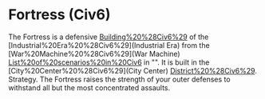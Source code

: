 # Fortress (Civ6)

The Fortress is a defensive [Building%20%28Civ6%29](building) of the [Industrial%20Era%20%28Civ6%29](Industrial Era) from the [War%20Machine%20%28Civ6%29](War Machine) [List%20of%20scenarios%20in%20Civ6](scenario) in "". It is built in the [City%20Center%20%28Civ6%29](City Center) [District%20%28Civ6%29](district).
Strategy.
The Fortress raises the strength of your outer defenses to withstand all but the most concentrated assaults.